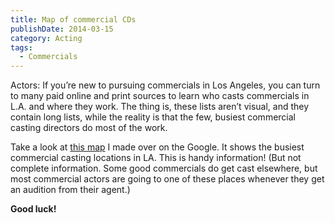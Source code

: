 ```yaml
---
title: Map of commercial CDs
publishDate: 2014-03-15
category: Acting
tags:
  - Commercials
---
```


<p>Actors: If you&rsquo;re new to pursuing commercials in Los Angeles, you can turn to many paid online and print sources to learn who casts commercials in L.A. and where they work. The thing is, these lists aren&rsquo;t visual, and they contain long lists, while the reality is that the few, busiest commercial casting directors do most of the work.</p>
<p>Take a look at <a href="http://goo.gl/maps/r1iic">this map</a> I made over on the Google. It shows the busiest commercial casting locations in LA. This is handy information! (But not complete information. Some good commercials do get cast elsewhere, but most commercial actors are going to one of these places whenever they get an audition from their agent.)</p>
<p><strong>Good luck!</strong></p>

